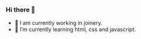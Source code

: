 ### Hi there 👋

- 🔭 I am currently working in joinery.
- 🌱 I’m currently learning html, css and javascript.
